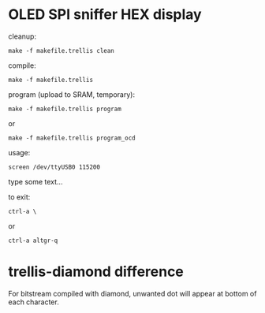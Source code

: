 # OLED SPI sniffer HEX display

cleanup:

    make -f makefile.trellis clean

compile:

    make -f makefile.trellis

program (upload to SRAM, temporary):

    make -f makefile.trellis program

or

    make -f makefile.trellis program_ocd

usage:

    screen /dev/ttyUSB0 115200

type some text...

to exit:

    ctrl-a \

or

    ctrl-a altgr-q

# trellis-diamond difference

For bitstream compiled with diamond,
unwanted dot will appear at bottom of
each character.
